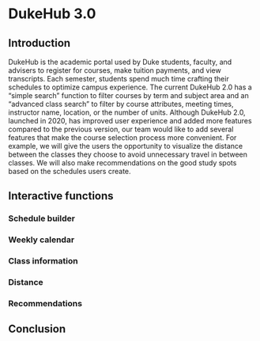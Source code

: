 DukeHub 3.0
================

## Introduction

DukeHub is the academic portal used by Duke students, faculty, and
advisers to register for courses, make tuition payments, and view
transcripts. Each semester, students spend much time crafting their
schedules to optimize campus experience. The current DukeHub 2.0 has a
“simple search” function to filter courses by term and subject area and
an “advanced class search” to filter by course attributes, meeting
times, instructor name, location, or the number of units. Although
DukeHub 2.0, launched in 2020, has improved user experience and added
more features compared to the previous version, our team would like to
add several features that make the course selection process more
convenient. For example, we will give the users the opportunity to
visualize the distance between the classes they choose to avoid
unnecessary travel in between classes. We will also make recommendations
on the good study spots based on the schedules users create.

## Interactive functions

### Schedule builder

### Weekly calendar

### Class information

### Distance

### Recommendations

## Conclusion
